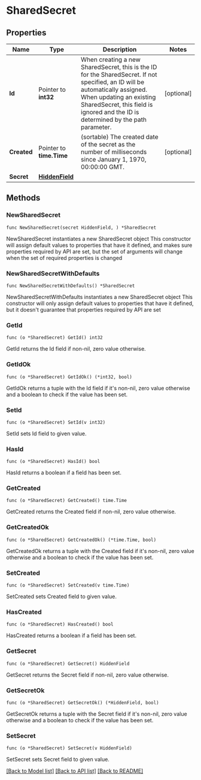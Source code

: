 # SharedSecret

## Properties

Name | Type | Description | Notes
------------ | ------------- | ------------- | -------------
**Id** | Pointer to **int32** | When creating a new SharedSecret, this is the ID for the SharedSecret. If not specified, an ID will be automatically assigned. When updating an existing SharedSecret, this field is ignored and the ID is determined by the path parameter. | [optional] 
**Created** | Pointer to **time.Time** | (sortable) The created date of the secret as the number of milliseconds since January 1, 1970, 00:00:00 GMT. | [optional] 
**Secret** | [**HiddenField**](HiddenField.md) |  | 

## Methods

### NewSharedSecret

`func NewSharedSecret(secret HiddenField, ) *SharedSecret`

NewSharedSecret instantiates a new SharedSecret object
This constructor will assign default values to properties that have it defined,
and makes sure properties required by API are set, but the set of arguments
will change when the set of required properties is changed

### NewSharedSecretWithDefaults

`func NewSharedSecretWithDefaults() *SharedSecret`

NewSharedSecretWithDefaults instantiates a new SharedSecret object
This constructor will only assign default values to properties that have it defined,
but it doesn't guarantee that properties required by API are set

### GetId

`func (o *SharedSecret) GetId() int32`

GetId returns the Id field if non-nil, zero value otherwise.

### GetIdOk

`func (o *SharedSecret) GetIdOk() (*int32, bool)`

GetIdOk returns a tuple with the Id field if it's non-nil, zero value otherwise
and a boolean to check if the value has been set.

### SetId

`func (o *SharedSecret) SetId(v int32)`

SetId sets Id field to given value.

### HasId

`func (o *SharedSecret) HasId() bool`

HasId returns a boolean if a field has been set.

### GetCreated

`func (o *SharedSecret) GetCreated() time.Time`

GetCreated returns the Created field if non-nil, zero value otherwise.

### GetCreatedOk

`func (o *SharedSecret) GetCreatedOk() (*time.Time, bool)`

GetCreatedOk returns a tuple with the Created field if it's non-nil, zero value otherwise
and a boolean to check if the value has been set.

### SetCreated

`func (o *SharedSecret) SetCreated(v time.Time)`

SetCreated sets Created field to given value.

### HasCreated

`func (o *SharedSecret) HasCreated() bool`

HasCreated returns a boolean if a field has been set.

### GetSecret

`func (o *SharedSecret) GetSecret() HiddenField`

GetSecret returns the Secret field if non-nil, zero value otherwise.

### GetSecretOk

`func (o *SharedSecret) GetSecretOk() (*HiddenField, bool)`

GetSecretOk returns a tuple with the Secret field if it's non-nil, zero value otherwise
and a boolean to check if the value has been set.

### SetSecret

`func (o *SharedSecret) SetSecret(v HiddenField)`

SetSecret sets Secret field to given value.



[[Back to Model list]](../README.md#documentation-for-models) [[Back to API list]](../README.md#documentation-for-api-endpoints) [[Back to README]](../README.md)


